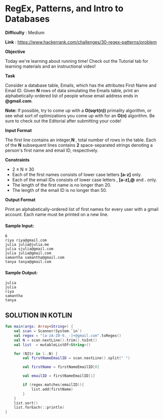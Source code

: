 # RegEx, Patterns, and Intro to Databases
      
**Difficulty** : Medium

**Link** : https://www.hackerrank.com/challenges/30-regex-patterns/problem

__Objective__

Today we're learning about running time! Check out the Tutorial tab for learning materials and an instructional video!

__Task__

Consider a database table, Emails, which has the attributes First Name and Email ID. Given __N__ rows of data simulating the Emails table, print an alphabetically-ordered list of people whose email address ends in __@gmail.com__.

__Note:__ If possible, try to come up with a __O(sqrt(n))__  primality algorithm, or see what sort of optimizations you come up with for an __O(n)__ algorithm. Be sure to check out the Editorial after submitting your code!

__Input Format__

The first line contains an integer,__N__ , total number of rows in the table.
Each of the __N__ subsequent lines contains __2__ space-separated strings denoting a person's first name and email ID, respectively.

__Constraints__
-  2 ≤ N ≤ 30
-  Each of the first names consists of lower case letters __[a-z]__ only.
-  Each of the email IDs consists of lower case letters , __[a-z],@__ and __.__ only.
-  The length of the first name is no longer than 20.
-  The length of the email ID is no longer than 50.

__Output Format__

Print an alphabetically-ordered list of first names for every user with a gmail account. Each name must be printed on a new line.

#### Sample Input:

```
6
riya riya@gmail.com
julia julia@julia.me
julia sjulia@gmail.com
julia julia@gmail.com
samantha samantha@gmail.com
tanya tanya@gmail.com
```

#### Sample Output:

```
julia
julia
riya
samantha
tanya
```

## SOLUTION IN KOTLIN

```kotlin
fun main(args: Array<String>) {
    val scan = Scanner(System.`in`)
    val regex = "[a-zA-Z0-9._-]+@gmail.com".toRegex()
    val N = scan.nextLine().trim().toInt()
    val list  = mutableListOf<String>()

    for (NItr in 1..N) {
        val firstNameEmailID = scan.nextLine().split(" ")

        val firstName = firstNameEmailID[0]

        val emailID = firstNameEmailID[1]

        if (regex.matches(emailID)){
            list.add(firstName)
        }
    }
    list.sort()
    list.forEach(::println)
}
```
